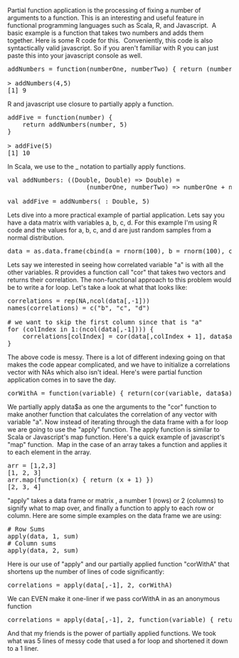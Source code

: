 Partial function application is the processing of fixing a number of arguments to a function. This is an interesting and useful feature in functional programming languages such as Scala, R, and Javascript.  A basic example is a function that takes two numbers and adds them together. Here is some R code for this.  Conveniently, this code is also syntactically valid javascript. So if you aren't familiar with R you can just paste this into your javascript console as well.
<pre>addNumbers = function(numberOne, numberTwo) { return (numberOne + numberTwo) }

&gt; addNumbers(4,5)
[1] 9</pre>
R and javascript use closure to partially apply a function.
<pre>addFive = function(number) {
	return addNumbers(number, 5) 
}

&gt; addFive(5)
[1] 10</pre>
In Scala, we use to the _ notation to partially apply functions.
<pre>val addNumbers: ((Double, Double) =&gt; Double) = 
                     (numberOne, numberTwo) =&gt; numberOne + numberTwo

val addFive = addNumbers(_: Double, 5)</pre>
Lets dive into a more practical example of partial application. Lets say you have a data matrix with variables a, b, c, d. For this example I'm using R code and the values for a, b, c, and d are just random samples from a normal distribution.
<pre>data = as.data.frame(cbind(a = rnorm(100), b = rnorm(100), c = rnorm(100), d = rnorm(100)))</pre>
Lets say we interested in seeing how correlated variable "a" is with all the other variables. R provides a function call "cor" that takes two vectors and returns their correlation. The non-functional approach to this problem would be to write a for loop. Let's take a look at what that looks like:
<pre>correlations = rep(NA,ncol(data[,-1]))
names(correlations) = c("b", "c", "d")

# we want to skip the first column since that is "a"
for (colIndex in 1:(ncol(data[,-1]))) { 
	correlations[colIndex] = cor(data[,colIndex + 1], data$a)
}</pre>
The above code is messy. There is a lot of different indexing going on that makes the code appear complicated, and we have to initialize a correlations vector with NAs which also isn't ideal. Here's were partial function application comes in to save the day.
<pre>corWithA = function(variable) { return(cor(variable, data$a)) }</pre>
We partially apply data$a as one the arguments to the "cor" function to make another function that calculates the correlation of any vector with variable "a". Now instead of iterating through the data frame with a for loop we are going to use the "apply" function. The apply function is similar to Scala or Javascript's map function. Here's a quick example of javascript's "map" function.  Map in the case of an array takes a function and applies it to each element in the array.
<pre>arr = [1,2,3]
[1, 2, 3]
arr.map(function(x) { return (x + 1) })
[2, 3, 4]</pre>
"apply" takes a data frame or matrix , a number 1 (rows) or 2 (columns) to signify what to map over, and finally a function to apply to each row or column. Here are some simple examples on the data frame we are using:
<pre># Row Sums
apply(data, 1, sum)
# Column sums
apply(data, 2, sum)</pre>
Here is our use of "apply" and our partially applied function "corWithA" that shortens up the number of lines of code significantly:
<pre>correlations = apply(data[,-1], 2, corWithA)</pre>
We can EVEN make it one-liner if we pass corWithA in as an anonymous function
<pre>correlations = apply(data[,-1], 2, function(variable) { return cor(variable, data$a) })</pre>
And that my friends is the power of partially applied functions. We took what was 5 lines of messy code that used a for loop and shortened it down to a 1 liner.

